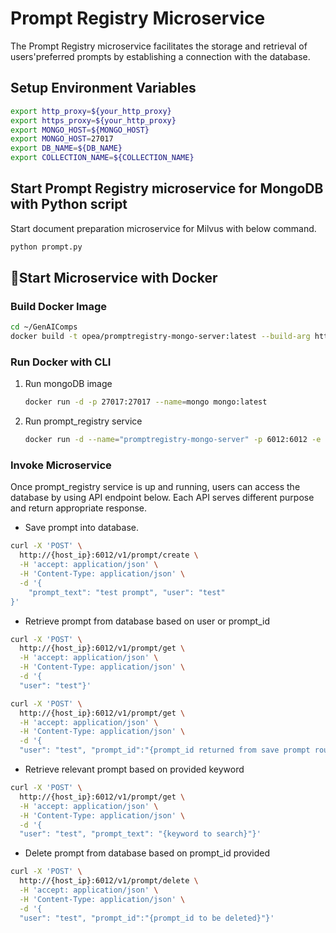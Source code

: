 # Prompt Registry Microservice

The Prompt Registry microservice facilitates the storage and retrieval of users'preferred prompts by establishing a connection with the database.

## Setup Environment Variables

```bash
export http_proxy=${your_http_proxy}
export https_proxy=${your_http_proxy}
export MONGO_HOST=${MONGO_HOST}
export MONGO_HOST=27017
export DB_NAME=${DB_NAME}
export COLLECTION_NAME=${COLLECTION_NAME}
```

## Start Prompt Registry microservice for MongoDB with Python script

Start document preparation microservice for Milvus with below command.

```bash
python prompt.py
```

## 🚀Start Microservice with Docker

### Build Docker Image

```bash
cd ~/GenAIComps
docker build -t opea/promptregistry-mongo-server:latest --build-arg https_proxy=$https_proxy --build-arg http_proxy=$http_proxy -f comps/prompt_registry/mongo/Dockerfile .
```

### Run Docker with CLI

1. Run mongoDB image

   ```bash
   docker run -d -p 27017:27017 --name=mongo mongo:latest
   ```

2. Run prompt_registry service

   ```bash
   docker run -d --name="promptregistry-mongo-server" -p 6012:6012 -e http_proxy=$http_proxy -e https_proxy=$https_proxy -e no_proxy=$no_proxy -e MONGO_HOST=${MONGO_HOST} -e MONGO_PORT=${MONGO_PORT} -e DB_NAME=${DB_NAME} -e COLLECTION_NAME=${COLLECTION_NAME} opea/promptregistry-mongo-server:latest
   ```

### Invoke Microservice

Once prompt_registry service is up and running, users can access the database by using API endpoint below. Each API serves different purpose and return appropriate response.

- Save prompt into database.

```bash
curl -X 'POST' \
  http://{host_ip}:6012/v1/prompt/create \
  -H 'accept: application/json' \
  -H 'Content-Type: application/json' \
  -d '{
    "prompt_text": "test prompt", "user": "test"
}'
```

- Retrieve prompt from database based on user or prompt_id

```bash
curl -X 'POST' \
  http://{host_ip}:6012/v1/prompt/get \
  -H 'accept: application/json' \
  -H 'Content-Type: application/json' \
  -d '{
  "user": "test"}'
```

```bash
curl -X 'POST' \
  http://{host_ip}:6012/v1/prompt/get \
  -H 'accept: application/json' \
  -H 'Content-Type: application/json' \
  -d '{
  "user": "test", "prompt_id":"{prompt_id returned from save prompt route above}"}'
```

- Retrieve relevant prompt based on provided keyword

```bash
curl -X 'POST' \
  http://{host_ip}:6012/v1/prompt/get \
  -H 'accept: application/json' \
  -H 'Content-Type: application/json' \
  -d '{
  "user": "test", "prompt_text": "{keyword to search}"}'
```

- Delete prompt from database based on prompt_id provided

```bash
curl -X 'POST' \
  http://{host_ip}:6012/v1/prompt/delete \
  -H 'accept: application/json' \
  -H 'Content-Type: application/json' \
  -d '{
  "user": "test", "prompt_id":"{prompt_id to be deleted}"}'
```
